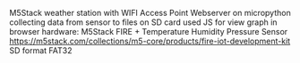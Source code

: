 M5Stack weather station with WIFI Access Point Webserver on micropython
collecting data from sensor to files on SD card
used JS for view graph in browser
hardware: M5Stack FIRE + Temperature Humidity Pressure Sensor
https://m5stack.com/collections/m5-core/products/fire-iot-development-kit
SD format FAT32
